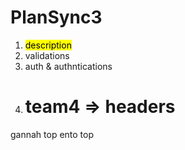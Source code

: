 # PlanSync3
1) <mark> description </mark>
2) validations
3) auth & authntications
4) # team4 => headers
gannah top
ento top
